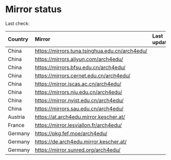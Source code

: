 <script src="./time.js"></script>
# Mirror status
Last check: <script type="text/javascript">localize(1714234830.988991);</script>

|Country|Mirror|Last update|
|:------|:-----|:----------|
|China|https://mirrors.tuna.tsinghua.edu.cn/arch4edu/|<script type="text/javascript">localize(1714199438);</script>|
|China|https://mirrors.aliyun.com/arch4edu/|<script type="text/javascript">localize(1714199438);</script>|
|China|https://mirrors.bfsu.edu.cn/arch4edu/|<script type="text/javascript">localize(1714071072);</script>|
|China|https://mirrors.cernet.edu.cn/arch4edu/|<script type="text/javascript">localize(1714199438);</script>|
|China|https://mirror.iscas.ac.cn/arch4edu/|<script type="text/javascript">localize(1714199438);</script>|
|China|https://mirrors.nju.edu.cn/arch4edu/|<script type="text/javascript">localize(1714157042);</script>|
|China|https://mirror.nyist.edu.cn/arch4edu/|<script type="text/javascript">localize(1714199438);</script>|
|China|https://mirrors.sau.edu.cn/arch4edu/|<script type="text/javascript">localize(1714199438);</script>|
|Austria|https://at.arch4edu.mirror.kescher.at/|<script type="text/javascript">localize(1714199438);</script>|
|France|https://mirror.lesviallon.fr/arch4edu/|<script type="text/javascript">localize(1714199438);</script>|
|Germany|https://pkg.fef.moe/arch4edu/|<script type="text/javascript">localize(1714199438);</script>|
|Germany|https://de.arch4edu.mirror.kescher.at/|<script type="text/javascript">localize(1714199438);</script>|
|Germany|https://mirror.sunred.org/arch4edu/|<script type="text/javascript">localize(1714199438);</script>|

<script src="./tablefilter/tablefilter.js"></script>
<script src="./table.js"></script>